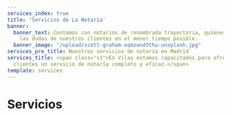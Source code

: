 ```yaml
---
services_index: true
title: 'Servicios de La Notaría'
banner:
  banner_text: Contamos con notarios de renombrada trayectoria, quienes resolverán
    las dudas de nuestros clientes en el menor tiempo posible.
  banner_image: "/upload/scott-graham-oqmzwnd3thu-unsplash.jpg"
services_pre_title: Nuestros servicios de notaría en Madrid
services_title: <span class="s1">En Vilas estamos capacitados para ofrecer a nuestros
  clientes un servicio de notaría completo y eficaz.</span>
template: services
---
```


# Servicios

<!--
<Title 
    :title="$page.frontmatter.services_title" 
    :pretitle="$page.frontmatter.services_pre_title" />
-->

<ServicesList />